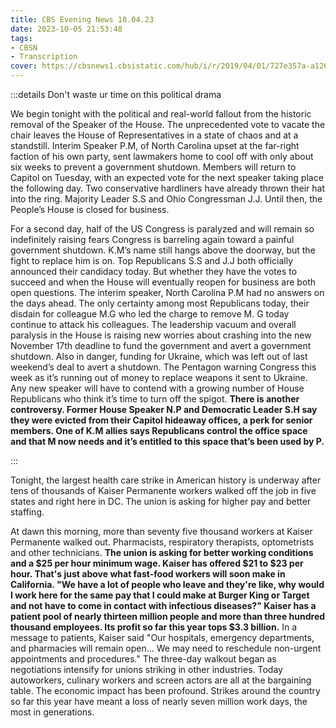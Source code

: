 ```yaml
---
title: CBS Evening News 10.04.23
date: 2023-10-05 21:53:48
tags:
- CBSN
- Transcription
cover: https://cbsnews1.cbsistatic.com/hub/i/r/2019/04/01/727e357a-a126-4138-a2c5-4d3222669d57/thumbnail/640x360/3ff2761028dc5c65cc4f07acd54bcd5c/cbsn2-logo-1920x1080.jpg
---
```

:::details Don't waste ur time on this political drama

We begin tonight with the political and real-world fallout from the historic removal of the Speaker of the House. The unprecedented vote to vacate the chair leaves the House of Representatives in a state of chaos and at a standstill. Interim Speaker P.M, of North Carolina upset at the far-right faction of his own party, sent lawmakers home to cool off with only about six weeks to prevent a government shutdown. Members will return to Capitol on Tuesday, with an expected vote for the next speaker taking place the following day. Two conservative hardliners have already thrown their hat into the ring. Majority Leader S.S and Ohio Congressman J.J. Until then, the People’s House is closed for business. 

For a second day, half of the US Congress is paralyzed and will remain so indefinitely raising fears Congress is barreling again toward a painful government shutdown. K.M’s name still hangs above the doorway, but the fight to replace him is on. Top Republicans S.S and J.J both officially announced their candidacy today. But whether they have the votes to succeed and when the House will eventually reopen for business are both open questions. The interim speaker, North Carolina P.M had no answers on the days ahead. The only certainty among most Republicans today, their disdain for colleague M.G who led the charge to remove M. G today continue to attack his colleagues. The leadership vacuum and overall paralysis in the House is raising new worries about crashing into the new November 17th deadline to fund the government and avert a government shutdown. Also in danger, funding for Ukraine, which was left out of last weekend’s deal to avert a shutdown. The Pentagon warning Congress this week as it’s running out of money to replace weapons it sent to Ukraine. Any new speaker will have to contend with a growing number of House Republicans who think it’s time to turn off the spigot. <strong>There is another controversy. Former House Speaker N.P and Democratic Leader S.H say they were evicted from their Capitol hideaway offices, a perk for senior members. One of K.M allies says Republicans control the office space and that M now needs and it’s entitled to this space that’s been used by P. </strong>

:::

Tonight, the largest health care strike in American history is underway after tens of thousands of Kaiser Permanente workers walked off the job in five states and right here in DC. The union is asking for higher pay and better staffing.

At dawn this morning, more than seventy five thousand workers at Kaiser Permanente walked out. Pharmacists, respiratory therapists, optometrists and other technicians. <strong>The union is asking for better working conditions and a $25 per hour minimum wage. Kaiser has offered $21 to $23 per hour. That's just above what fast-food workers will soon make in California. "We have a lot of people who leave and they're like, why would I work here for the same pay that I could make at Burger King or Target and not have to come in contact with infectious diseases?" Kaiser has a patient pool of nearly thirteen million people and more than three hundred thousand employees. Its profit so far this year tops $3.3 billion.</strong> In a message to patients, Kaiser said "Our hospitals, emergency departments, and pharmacies will remain open... We may need to reschedule non-urgent appointments and procedures." The three-day walkout began as negotiations intensify for unions striking in other industries. Today autoworkers, culinary workers and screen actors are all at the bargaining table. The economic impact has been profound. Strikes around the country so far this year have meant a loss of nearly seven million work days, the most in generations.
